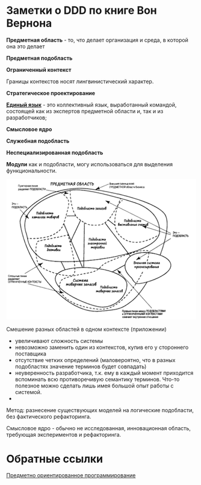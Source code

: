 # Заметки о DDD по книге Вон Вернона

**Предметная область** - то, что делает  организация и среда, в которой она это делает

**Предметная подобласть**

**Ограниченный контекст** 

Границы контекстов носят лингвинистический характер.

**Стратегическое проектирование**


[**Единый язык**](/ddd/ubuqutios-language.md) - это коллективный язык, 
выработанный командой, состоящей как из экспертов предметной области и, так и из разработчиков; 


**Смысловое ядро** 

**Служебная подобласть**

**Неспециализированная подобласть**

**Модули** как и подобласти, могу использоваться для выделения функциональности. 

![](_/.DDD-von-venon/Screenshot%20from%202021-12-10%2016-06-29.png)


Смешение разных областей в одном контексте (приложении) 
- увеличивают сложность системы
- невозможно заменить один из контекстов, купив его у стороннего поставщика
- отсутствие четких определений (маловероятно, что в разных подобластях значение терминов будет совпадать)
- неуверенность разработчика, т.к. ему в каждый момент приходится вспоминать всю противоречивую семантику терминов. Что-то полезное 
можно сделать лишь имея большой опыт работы с системой.
- 

Метод: разнесение существующих моделей на логические подобласти, без фактического
рефакторинга. 


Смысловое ядро - обычно не исследованная, инновационная область, требующая экспериментов и рефакторинга.










# Обратные ссылки
[Предметно ориентированное программирование](/ddd/DDD.md)

